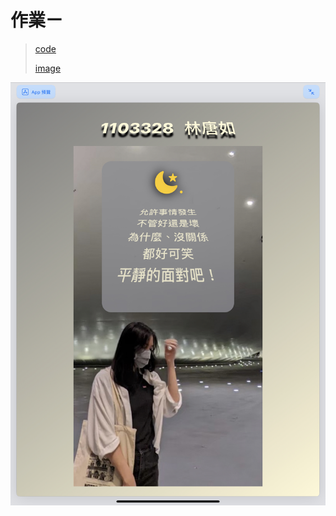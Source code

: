 # 作業ㄧ

 
> [code](https://github.com/TamTang222/1103328_yzu_swiftui_1121_/blob/main/Hw%231/me.swift)
>
> [image](https://github.com/TamTang222/1103328_yzu_swiftui_1121_/blob/main/Hw%231/selfpic.jpeg)

![image](https://github.com/TamTang222/1103328_yzu_swiftui_1121_/blob/main/Hw%231/selfpic.jpeg)
